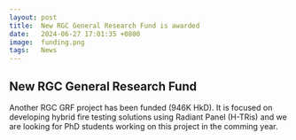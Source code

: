 ```yaml
---
layout: post
title:  New RGC General Research Fund is awarded
date:   2024-06-27 17:01:35 +0800
image:  funding.png
tags:   News
---
```

## New RGC General Research Fund
Another RGC GRF project has been funded (946K HkD). It is focused on developing hybrid fire testing solutions using Radiant Panel (H-TRis) and we are looking for PhD students working on this project in the comming year.